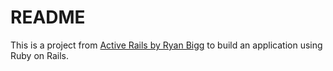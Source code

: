# README

This is a project from [Active Rails by Ryan Bigg](https://activerailsbook.com/) to build an application using Ruby on Rails.
